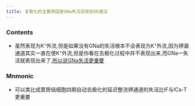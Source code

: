 ```yaml
---
title: 复极化的主要原因是GNa失活还收到GK激活 
--- 
```


### Contents
- 虽然表现为K⁺外流,但是如果没有GNa的失活根本不会表现为K⁺外流,因为钾漏通道其实一直在使K⁺外流,但是你看在去极化过程中并不表现出来,而GNa一失活就表现出来了,[所以说GNa失活更重要](/所以说GNa失活更重要)
### Mnmonic
- 可以类比成窦房结细胞四期自动去极化的延迟整流钾通道的失活比IF与ICa-T更重要
